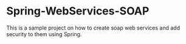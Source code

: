 # Spring-WebServices-SOAP

This is a sample project on how to create soap web services and add security to them using Spring.
